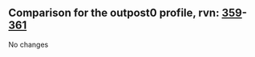 ## Comparison for the outpost0 profile, rvn: [359](https://github.com/PRO100KatYT/FortniteProfileRevisions/tree/main/profiles/outpost0/359%20outpost0.json)-[361](https://github.com/PRO100KatYT/FortniteProfileRevisions/tree/main/profiles/outpost0/361%20outpost0.json)

No changes
